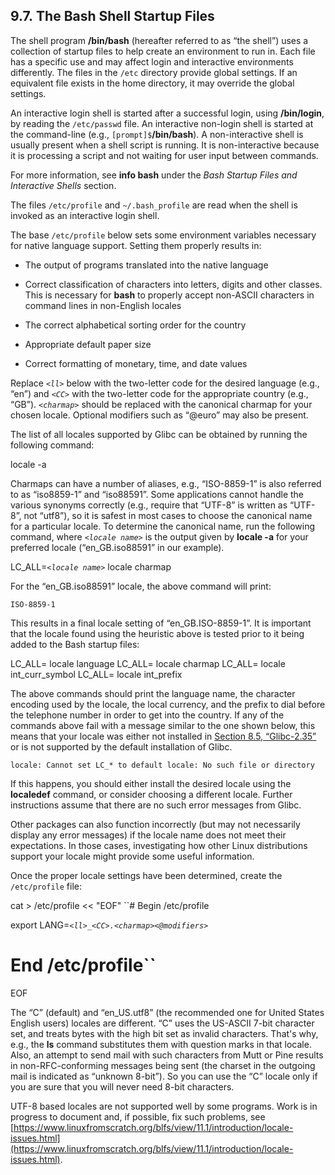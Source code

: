 ## 9.7. The Bash Shell Startup Files

The shell program **/bin/bash** (hereafter referred to as “the shell”) uses a collection of startup files to help create an environment to run in. Each file has a specific use and may affect login and interactive environments differently. The files in the `/etc` directory provide global settings. If an equivalent file exists in the home directory, it may override the global settings.

An interactive login shell is started after a successful login, using **/bin/login**, by reading the `/etc/passwd` file. An interactive non-login shell is started at the command-line (e.g., `[prompt]$`**/bin/bash**). A non-interactive shell is usually present when a shell script is running. It is non-interactive because it is processing a script and not waiting for user input between commands.

For more information, see **info bash** under the _Bash Startup Files and Interactive Shells_ section.

The files `/etc/profile` and `~/.bash_profile` are read when the shell is invoked as an interactive login shell.

The base `/etc/profile` below sets some environment variables necessary for native language support. Setting them properly results in:

-   The output of programs translated into the native language
    
-   Correct classification of characters into letters, digits and other classes. This is necessary for **bash** to properly accept non-ASCII characters in command lines in non-English locales
    
-   The correct alphabetical sorting order for the country
    
-   Appropriate default paper size
    
-   Correct formatting of monetary, time, and date values
    

Replace _`<ll>`_ below with the two-letter code for the desired language (e.g., “en”) and _`<CC>`_ with the two-letter code for the appropriate country (e.g., “GB”). _`<charmap>`_ should be replaced with the canonical charmap for your chosen locale. Optional modifiers such as “@euro” may also be present.

The list of all locales supported by Glibc can be obtained by running the following command:

locale -a

Charmaps can have a number of aliases, e.g., “ISO-8859-1” is also referred to as “iso8859-1” and “iso88591”. Some applications cannot handle the various synonyms correctly (e.g., require that “UTF-8” is written as “UTF-8”, not “utf8”), so it is safest in most cases to choose the canonical name for a particular locale. To determine the canonical name, run the following command, where _`<locale name>`_ is the output given by **locale -a** for your preferred locale (“en_GB.iso88591” in our example).

LC_ALL=_`<locale name>`_ locale charmap

For the “en_GB.iso88591” locale, the above command will print:

```
ISO-8859-1
```

This results in a final locale setting of “en_GB.ISO-8859-1”. It is important that the locale found using the heuristic above is tested prior to it being added to the Bash startup files:

LC_ALL=<locale name> locale language
LC_ALL=<locale name> locale charmap
LC_ALL=<locale name> locale int_curr_symbol
LC_ALL=<locale name> locale int_prefix

The above commands should print the language name, the character encoding used by the locale, the local currency, and the prefix to dial before the telephone number in order to get into the country. If any of the commands above fail with a message similar to the one shown below, this means that your locale was either not installed in [Section 8.5, “Glibc-2.35”](https://linuxfromscratch.org/lfs/downloads/stable/LFS-BOOK-11.1-NOCHUNKS.html#ch-system-glibc "8.5. Glibc-2.35") or is not supported by the default installation of Glibc.

```
locale: Cannot set LC_* to default locale: No such file or directory
```

If this happens, you should either install the desired locale using the **localedef** command, or consider choosing a different locale. Further instructions assume that there are no such error messages from Glibc.

Other packages can also function incorrectly (but may not necessarily display any error messages) if the locale name does not meet their expectations. In those cases, investigating how other Linux distributions support your locale might provide some useful information.

Once the proper locale settings have been determined, create the `/etc/profile` file:

cat > /etc/profile << "EOF"
``# Begin /etc/profile

export LANG=_`<ll>_<CC>.<charmap><@modifiers>`_

# End /etc/profile``
EOF

The “C” (default) and “en_US.utf8” (the recommended one for United States English users) locales are different. “C” uses the US-ASCII 7-bit character set, and treats bytes with the high bit set as invalid characters. That's why, e.g., the **ls** command substitutes them with question marks in that locale. Also, an attempt to send mail with such characters from Mutt or Pine results in non-RFC-conforming messages being sent (the charset in the outgoing mail is indicated as “unknown 8-bit”). So you can use the “C” locale only if you are sure that you will never need 8-bit characters.

UTF-8 based locales are not supported well by some programs. Work is in progress to document and, if possible, fix such problems, see [https://www.linuxfromscratch.org/blfs/view/11.1/introduction/locale-issues.html](https://www.linuxfromscratch.org/blfs/view/11.1/introduction/locale-issues.html).